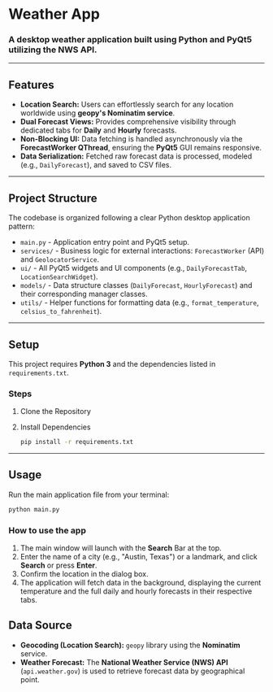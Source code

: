 # Weather App

### A desktop weather application built using Python and PyQt5 utilizing the NWS API.

---

## Features

- **Location Search:** Users can effortlessly search for any location worldwide using **geopy's Nominatim service**.
- **Dual Forecast Views:** Provides comprehensive visibility through dedicated tabs for **Daily** and **Hourly** forecasts.
- **Non-Blocking UI:** Data fetching is handled asynchronously via the **ForecastWorker QThread**, ensuring the **PyQt5** GUI remains responsive.
- **Data Serialization:** Fetched raw forecast data is processed, modeled (e.g., `DailyForecast`), and saved to CSV files.

---

## Project Structure

The codebase is organized following a clear Python desktop application pattern:

- `main.py` - Application entry point and PyQt5 setup.
- `services/` - Business logic for external interactions: `ForecastWorker` (API) and `GeolocatorService`.
- `ui/` - All PyQt5 widgets and UI components (e.g., `DailyForecastTab`, `LocationSearchWidget`).
- `models/` - Data structure classes (`DailyForecast`, `HourlyForecast`) and their corresponding manager classes.
- `utils/` - Helper functions for formatting data (e.g., `format_temperature`, `celsius_to_fahrenheit`).

---

## Setup

This project requires **Python 3** and the dependencies listed in `requirements.txt`.

### Steps

1. Clone the Repository
2. Install Dependencies

    ```bash
    pip install -r requirements.txt
    ```

---

## Usage

Run the main application file from your terminal:

```bash
python main.py
```

### How to use the app

1. The main window will launch with the **Search** Bar at the top.
2. Enter the name of a city (e.g., "Austin, Texas") or a landmark, and click **Search** or press **Enter**.
3. Confirm the location in the dialog box.
4. The application will fetch data in the background, displaying the current temperature and the full daily and hourly forecasts in their respective tabs.

## Data Source

- **Geocoding (Location Search):** `geopy` library using the **Nominatim** service.
- **Weather Forecast:** The **National Weather Service (NWS) API** (`api.weather.gov`) is used to retrieve forecast data by geographical point.
